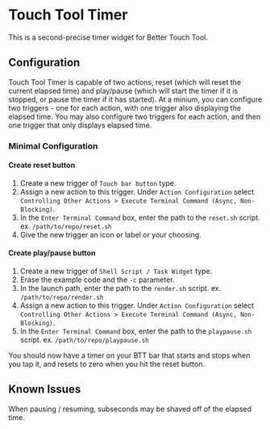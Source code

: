 # Touch Tool Timer

This is a second-precise timer widget for Better Touch Tool.

## Configuration

Touch Tool Timer is capable of two actions, reset (which will reset the current elapsed time) and play/pause (which
will start the timer if it is stopped, or pause the timer if it has started). At a minium, you can configure
two triggers - one for each action, with one trigger also displaying the elapsed time. You may also configure
two triggers for each action, and then one trigger that only displays elapsed time.

### Minimal Configuration

#### Create reset button
1. Create a new trigger of `Touch bar button` type.
2. Assign a new action to this trigger. Under `Action Configuration` select `Controlling Other Actions > Execute Terminal Command (Async,
   Non-Blocking)`.
3. In the `Enter Terminal Command` box, enter the path to the `reset.sh` script. ex. `/path/to/repo/reset.sh`
4. Give the new trigger an icon or label or your choosing.

#### Create play/pause button
1. Create a new trigger of `Shell Script / Task Widget` type.
2. Erase the example code and the `-c` parameter.
3. In the launch path, enter the path to the `render.sh` script. ex. `/path/to/repo/render.sh`
4. Assign a new action to this trigger. Under `Action Configuration` select `Controlling Other Actions > Execute Terminal Command (Async,
   Non-Blocking)`.
5. In the `Enter Terminal Command` box, enter the path to the `playpause.sh` script. ex. `/path/to/repo/playpause.sh`

You should now have a timer on your BTT bar that starts and stops when you tap it, and resets to zero when you
hit the reset button.

## Known Issues

When pausing / resuming, subseconds may be shaved off of the elapsed time.
